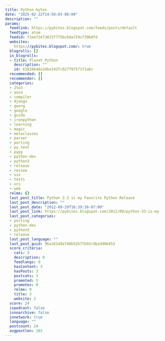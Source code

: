 ```yaml
---
title: Python bytes
date: "2025-02-22T14:58:03-08:00"
description: ""
params:
  feedlink: https://pybites.blogspot.com/feeds/posts/default
  feedtype: atom
  feedid: f3eef2473015f775bcb9a729cf39b8fd
  websites:
    https://pybites.blogspot.com/: true
  blogrolls: []
  in_blogrolls:
  - title: Planet Python
    description: ""
    id: 63826648a34be342fc027f97571f1a6c
  recommended: []
  recommender: []
  categories:
  - 2to3
  - aosa
  - compiler
  - django
  - georg
  - google
  - guido
  - ironpython
  - learning
  - magic
  - metaclasses
  - parser
  - porting
  - py.test
  - pypy
  - python-dev
  - python3
  - release
  - review
  - six
  - tests
  - vcs
  - web
  relme: {}
  last_post_title: Python 3.3 is my Favorite Python Release
  last_post_description: ""
  last_post_date: "2012-09-29T16:39:38-07:00"
  last_post_link: https://pybites.blogspot.com/2012/09/python-33-is-my-favorite-python-release.html
  last_post_categories:
  - porting
  - python-dev
  - python3
  - release
  last_post_language: ""
  last_post_guid: 96a16149ef46b52b7fb92c9ba3d0b453
  score_criteria:
    cats: 5
    description: 0
    feedlangs: 0
    hasContent: 3
    hasPosts: 3
    postcats: 3
    promoted: 5
    promotes: 0
    relme: 0
    title: 3
    website: 2
  score: 24
  ispodcast: false
  isnoarchive: false
  innetwork: true
  language: ""
  postcount: 24
  avgpostlen: 283
---
```

